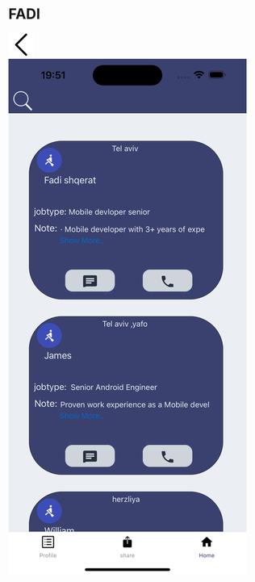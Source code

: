 <html>

<body>
    <h1>FADI</h1>
<!--     <a href="https://www.youtube.com/watch?v=1tFVpHS7At0"> Watch My app vid!! </a> -->
    <img src="https://raw.githubusercontent.com/fadi559/Appjob/main/src/Images/backIcon.png" />
    <img src="https://github.com/fadi559/Appjob/blob/d13c85ff8748c1082c41b9781315cfcbed18bf28/src/Images/Simulator5.png" />
</body>

</html>
